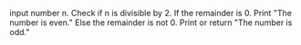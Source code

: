 input number n.
Check if n is divisible by 2.
If the remainder is 0.
Print "The number is even."
Else the remainder is not 0.
Print or return "The number is odd."
